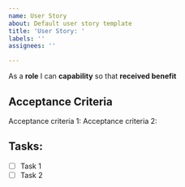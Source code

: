 ```yaml
---
name: User Story
about: Default user story template
title: 'User Story: '
labels: ''
assignees: ''

---
```


As a **role** I can **capability** so that **received benefit**

## Acceptance Criteria
Acceptance criteria 1: 
Acceptance criteria 2: 

## Tasks:
- [ ] Task 1
- [ ] Task 2
